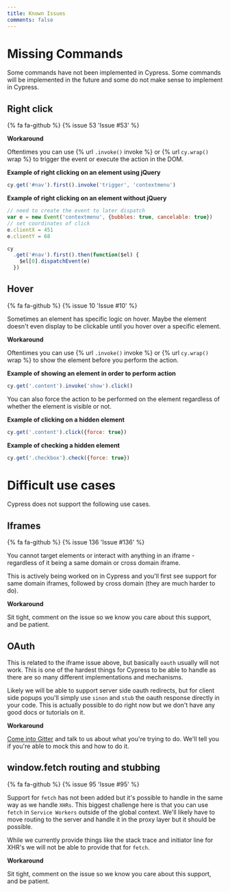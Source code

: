 ```yaml
---
title: Known Issues
comments: false
---
```


# Missing Commands

Some commands have not been implemented in Cypress. Some commands will be implemented in the future and some do not make sense to implement in Cypress.

## Right click

{% fa fa-github %} {% issue 53 'Issue #53' %}

**Workaround**

Oftentimes you can use {% url `.invoke()` invoke %} or {% url `cy.wrap()` wrap %} to trigger the event or execute the action in the DOM.

**Example of right clicking on an element using jQuery**
```javascript
cy.get('#nav').first().invoke('trigger', 'contextmenu')
```

**Example of right clicking on an element without jQuery**
```javascript
// need to create the event to later dispatch
var e = new Event('contextmenu', {bubbles: true, cancelable: true})
// set coordinates of click
e.clientX = 451
e.clientY = 68

cy
  .get('#nav').first().then(function($el) {
    $el[0].dispatchEvent(e)
  })
```

## Hover

{% fa fa-github %} {% issue 10 'Issue #10' %}

Sometimes an element has specific logic on hover. Maybe the element doesn't even display to be clickable until you hover over a specific element.

**Workaround**

Oftentimes you can use {% url `.invoke()` invoke %} or {% url `cy.wrap()` wrap %} to show the element before you perform the action.

**Example of showing an element in order to perform action**
```javascript
cy.get('.content').invoke('show').click()
```

You can also force the action to be performed on the element regardless of whether the element is visible or not.

**Example of clicking on a hidden element**
```javascript
cy.get('.content').click({force: true})
```

**Example of checking a hidden element**
```javascript
cy.get('.checkbox').check({force: true})
```

# Difficult use cases

Cypress does not support the following use cases.

## Iframes

{% fa fa-github %} {% issue 136 'Issue #136' %}

You cannot target elements or interact with anything in an iframe - regardless of it being a same domain or cross domain iframe.

This is actively being worked on in Cypress and you'll first see support for same domain iframes, followed by cross domain (they are much harder to do).

**Workaround**

Sit tight, comment on the issue so we know you care about this support, and be patient.

## OAuth

This is related to the iframe issue above, but basically `oauth` usually will not work. This is one of the hardest things for Cypress to be able to handle as there are so many different implementations and mechanisms.

Likely we will be able to support server side oauth redirects, but for client side popups you'll simply use `sinon` and `stub` the oauth response directly in your code. This is actually possible to do right now but we don't have any good docs or tutorials on it.

**Workaround**

[Come into Gitter](https://gitter.im/cypress-io/cypress) and talk to us about what you're trying to do. We'll tell you if you're able to mock this and how to do it.

## window.fetch routing and stubbing

{% fa fa-github %} {% issue 95 'Issue #95' %}

Support for `fetch` has not been added but it's possible to handle in the same way as we handle `XHRs`. This biggest challenge here is that you can use `fetch` in `Service Workers` outside of the global context. We'll likely have to move routing to the server and handle it in the proxy layer but it should be possible.

While we currently provide things like the stack trace and initiator line for XHR's we will not be able to provide that for `fetch`.

**Workaround**

Sit tight, comment on the issue so we know you care about this support, and be patient.
